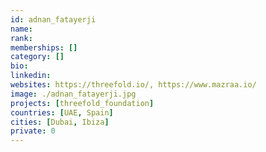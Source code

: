 ```yaml
---
id: adnan_fatayerji
name: 
rank: 
memberships: []
category: []
bio: 
linkedin: 
websites: https://threefold.io/, https://www.mazraa.io/
image: ./adnan_fatayerji.jpg
projects: [threefold_foundation]
countries: [UAE, Spain]
cities: [Dubai, Ibiza]
private: 0
---
```

